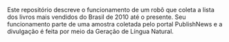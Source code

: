 Este repositório descreve o funcionamento de um robô que coleta a lista dos livros mais vendidos do Brasil de 2010 até o presente. Seu funcionamento parte de uma amostra coletada pelo portal PublishNews e a divulgação é feita por meio da Geração de Língua Natural.
